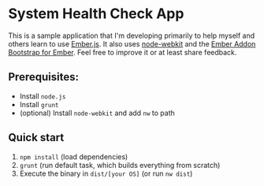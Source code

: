 # System Health Check App

This is a sample application that I'm developing primarily to help myself and others learn to use [Ember.js](http://emberjs.com/). It also uses [node-webkit](https://github.com/rogerwang/node-webkit) and the [Ember Addon](http://emberaddons.com/) [Bootstrap for Ember](https://github.com/ember-addons/bootstrap-for-ember).
Feel free to improve it or at least share feedback. 

## Prerequisites:
* Install `node.js`
* Install `grunt`
* (optional) Install `node-webkit` and add `nw` to path

## Quick start
1. `npm install` (load dependencies)
2. `grunt` (run default task, which builds everything from scratch)
3.  Execute the binary in `dist/[your OS]` (or run `nw dist`)